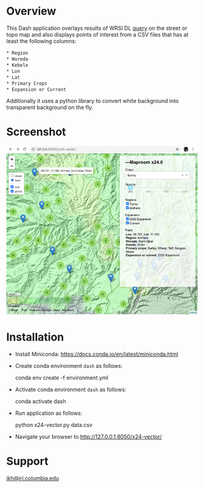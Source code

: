 # Overview

This Dash application overlays results of WRSI DL [query](http://iridl.ldeo.columbia.edu/home/.remic/.Leap/.WRSI/.Meher/.FinalIcat/Crop/%28Barley%29/VALUE/X/Y/fig-/colors/-fig) on the street or topo map and also displays points of interest from a CSV files that has at least the following columns:

    * Region
    * Woreda
    * Kebele
    * Lon
    * Lat
    * Primary Crops
    * Expansion or Current

Additionally it uses a python library to convert white background into transparent background on the fly.

# Screenshot

![Screenshot](x24.0-vector.png)

# Installation

* Install Miniconda: https://docs.conda.io/en/latest/miniconda.html

* Create conda environment `dash` as follows: 

	conda env create -f environment.yml 

* Activate conda environment `dash` as follows:

	conda activate dash

* Run application as follows:

	python x24-vector.py data.csv

* Navigate your browser to http://127.0.0.1:8050/x24-vector/


# Support

ikh@iri.columbia.edu
